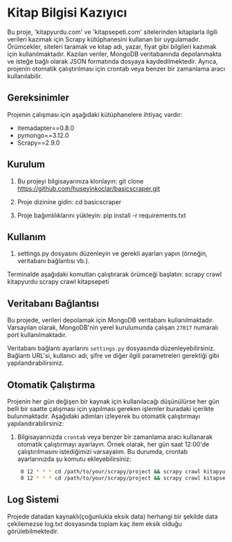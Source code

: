 # Kitap Bilgisi Kazıyıcı

Bu proje, 'kitapyurdu.com' ve 'kitapsepeti.com' sitelerinden kitaplarla ilgili verileri kazımak için Scrapy kütüphanesini kullanan bir uygulamadır. Örümcekler, siteleri taramak ve kitap adı, yazar, fiyat gibi bilgileri kazımak için kullanılmaktadır. Kazılan veriler, MongoDB veritabanında depolanmakta ve isteğe bağlı olarak JSON formatında dosyaya kaydedilmektedir. Ayrıca, projenin otomatik çalıştırılması için crontab veya benzer bir zamanlama aracı kullanılabilir.

## Gereksinimler

Projenin çalışması için aşağıdaki kütüphanelere ihtiyaç vardır:

- itemadapter==0.8.0
- pymongo==3.12.0
- Scrapy==2.9.0

## Kurulum

1. Bu projeyi bilgisayarınıza klonlayın:
   git clone https://github.com/huseyinkoclar/basicscraper.git

2. Proje dizinine gidin:
    cd basicscraper

3. Proje bağımlılıklarını yükleyin:
    pip install -r requirements.txt

## Kullanım
1. settings.py dosyasını düzenleyin ve gerekli ayarları yapın (örneğin, veritabanı bağlantısı vb.).

Terminalde aşağıdaki komutları çalıştırarak örümceği başlatın:
    scrapy crawl kitapyurdu
    scrapy crawl kitapsepeti

## Veritabanı Bağlantısı

Bu projede, verileri depolamak için MongoDB veritabanı kullanılmaktadır. Varsayılan olarak, MongoDB'nin yerel kurulumunda çalışan `27017` numaralı port kullanılmaktadır.

Veritabanı bağlantı ayarlarını `settings.py` dosyasında düzenleyebilirsiniz. Bağlantı URL'si, kullanıcı adı, şifre ve diğer ilgili parametreleri gerektiği gibi yapılandırabilirsiniz.

## Otomatik Çalıştırma

Projenin her gün değişen bir kaynak için kullanılacağı düşünülürse her gün belli bir saatte çalışması için yapılması gereken işlemler buradaki içerikte bulunmaktadır. Aşağıdaki adımları izleyerek bu otomatik çalıştırmayı yapılandırabilirsiniz:

1. Bilgisayarınızda `crontab` veya benzer bir zamanlama aracı kullanarak otomatik çalıştırmayı ayarlayın. Örnek olarak, her gün saat 12:00'de çalıştırılmasını istediğimizi varsayalım. Bu durumda, crontab ayarlarınızda şu komutu ekleyebilirsiniz:

   ```bash
    0 12 * * * cd /path/to/your/scrapy/project && scrapy crawl kitapyurdu
    0 12 * * * cd /path/to/your/scrapy/project && scrapy crawl kitapsepeti


## Log Sistemi

Projede datadan kaynaklı(çoğunlukla eksik data) herhangi bir şekilde data çekilemezse log.txt dosyasında toplam kaç item eksik olduğu görülebilmektedir.




